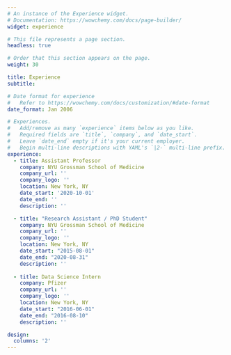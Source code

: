 ```yaml
---
# An instance of the Experience widget.
# Documentation: https://wowchemy.com/docs/page-builder/
widget: experience

# This file represents a page section.
headless: true

# Order that this section appears on the page.
weight: 30

title: Experience
subtitle:

# Date format for experience
#   Refer to https://wowchemy.com/docs/customization/#date-format
date_format: Jan 2006

# Experiences.
#   Add/remove as many `experience` items below as you like.
#   Required fields are `title`, `company`, and `date_start`.
#   Leave `date_end` empty if it's your current employer.
#   Begin multi-line descriptions with YAML's `|2-` multi-line prefix.
experience:
  - title: Assistant Professor
    company: NYU Grossman School of Medicine
    company_url: ''
    company_logo: ''
    location: New York, NY
    date_start: '2020-10-01'
    date_end: ''
    description: ''

  - title: "Research Assistant / PhD Student"
    company: NYU Grossman School of Medicine
    company_url: ''
    company_logo: ''
    location: New York, NY
    date_start: "2015-08-01"
    date_end: "2020-08-31"
    description: ''
    
  - title: Data Science Intern
    company: Pfizer
    company_url: ''
    company_logo: ''
    location: New York, NY
    date_start: "2016-06-01"
    date_end: "2016-08-10"
    description: ''

design:
  columns: '2'
---
```

